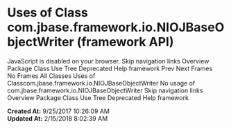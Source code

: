# Uses of Class com.jbase.framework.io.NIOJBaseObjectWriter (framework   API)

JavaScript is disabled on your browser. Skip navigation links Overview Package Class Use Tree Deprecated Help framework Prev Next Frames No Frames All Classes Uses of Classcom.jbase.framework.io.NIOJBaseObjectWriter No usage of com.jbase.framework.io.NIOJBaseObjectWriter Skip navigation links Overview Package Class Use Tree Deprecated Help framework  

**Created At:** 9/25/2017 10:26:09 AM  
**Updated At:** 2/15/2018 8:02:39 AM  

